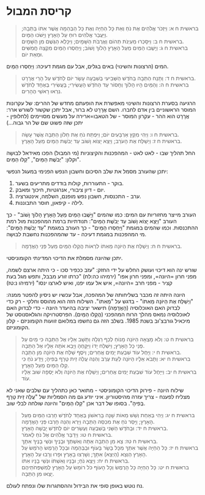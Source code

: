 # קריסת המבול

> בראשית ח א: וַיִּזְכֹּר אֱלֹהִים אֶת נֹחַ וְאֵת כָּל הַחַיָּה וְאֶת כָּל הַבְּהֵמָה אֲשֶׁר אִתּוֹ בַּתֵּבָה; וַיַּעֲבֵר אֱלֹהִים רוּחַ עַל הָאָרֶץ וַיָּשֹׁכּוּ הַמָּיִם.  
> בראשית ח ב: וַיִּסָּכְרוּ מַעְיְנֹת תְּהוֹם וַאֲרֻבֹּת הַשָּׁמָיִם; וַיִּכָּלֵא הַגֶּשֶׁם מִן הַשָּׁמָיִם.  
> בראשית ח ג: וַיָּשֻׁבוּ הַמַּיִם מֵעַל הָאָרֶץ הָלוֹךְ וָשׁוֹב; וַיַּחְסְרוּ הַמַּיִם מִקְצֵה חֲמִשִּׁים וּמְאַת יוֹם.  

המים (הרצונות והשינוי) באים בגלים, אבל עם מגמת דעיכה: וַיַּחְסְרוּ הַמַּיִם.

> בראשית ח ד: וַתָּנַח הַתֵּבָה בַּחֹדֶשׁ הַשְּׁבִיעִי בְּשִׁבְעָה עָשָׂר יוֹם לַחֹדֶשׁ עַל הָרֵי אֲרָרָט.  
> בראשית ח ה: וְהַמַּיִם הָיוּ הָלוֹךְ וְחָסוֹר עַד הַחֹדֶשׁ הָעֲשִׂירִי; בָּעֲשִׂירִי בְּאֶחָד לַחֹדֶשׁ נִרְאוּ רָאשֵׁי הֶהָרִים.  

הרגיעה בסערת הרצונות והשינוי מאפשרת את הופעתם מחדש של ההרים: של עקרונות המוסר הראשוניים בין אדם לחברו.
השם אֲרָרָט לא ברור, אבל יתכן שקשור לשורש ארר: אֲרָרָט הוא ההר - עקרון המוסר - של הטאבו=ארירה על מעשים מסויימים (לחלופין - יתכן שזה פשוט שם של הר גבוה...)

> בראשית ח ו: וַיְהִי מִקֵּץ אַרְבָּעִים יוֹם; וַיִּפְתַּח נֹחַ אֶת חַלּוֹן הַתֵּבָה אֲשֶׁר עָשָׂה.  
> בראשית ח ז: וַיְשַׁלַּח אֶת הָעֹרֵב; וַיֵּצֵא יָצוֹא וָשׁוֹב עַד יְבֹשֶׁת הַמַּיִם מֵעַל הָאָרֶץ.  

החל תהליך שבו - לאט לאט - המהפכנות והקיצוניות (מי המבול) הפכו מאידאל לבּוּשָה וקלון: "יְבֹשֶׁת הַמַּיִם", "קַלּוּ הַמַּיִם".

יתכן שהעורב מסמל את שלב הסיכום וחשבון הנפש הפנימי במעגל הנפשי:

1. בוקר    - התעוררות, קולות בודדים מתריעים בשער.
2. יום    - דיון ציבורי, אנרגטיות, חיכוך ומאבק.
3. ערב    - התכנסות, חשבון נפש מופנם, השלמה, אינטגרציה.
4. לילה    - קיפאון, חוסר התבוננות.

העורב מייצר מחזוריות עם המים: כמו שהמים "וַיָּשֻׁבוּ הַמַּיִם מֵעַל הָאָרֶץ הָלוֹךְ וָשׁוֹב" - כך העורב "וַיֵּצֵא יָצוֹא וָשׁוֹב עַד יְבֹשֶׁת הַמַּיִם": תנודתיות ברמת המהפכנות מול רמת ההתכנסות.
וכמו שהמים במגמת "וַיַּחְסְרוּ הַמַּיִם" - כך העורב במגמת "עַד יְבֹשֶׁת הַמַּיִם": מי המהפכנות במגמת דעיכה - עד שהמהפכנות נחשבת לבּוּשָה.

> בראשית ח ח: וַיְשַׁלַּח אֶת הַיּוֹנָה מֵאִתּוֹ לִרְאוֹת הֲקַלּוּ הַמַּיִם מֵעַל פְּנֵי הָאֲדָמָה.  

יתכן שהיונה מסמלת את הדיכוי המדינתי הקומוניסטי.

<lexical>
שורש ינה הוא דיכוי ועושק החלש על ידי החזק: "עזב ככפיר סכו - כי היתה ארצם לשמה, מפני חרון =היונה=, ומפני חרון אפו" (ירמיהו כה:לח) "כרתו זורע מבבל, ותפש מגל בעת קציר - מפני חרב =היונה=, איש אל עמו יפנו, ואיש לארצו ינסו" (ירמיהו נ:טז)
</lexical>

היונה היתה זה מכבר בשליחותה של המהפכה, אבל עכשיו יש ניסיון להפטר ממנה: "וַיְשַׁלַּח אֶת הַיּוֹנָה מֵאִתּוֹ" - בדגש על "מֵאִתּוֹ". השילוח הזה הוא מהוסס וחלקי - רק כדי לבדוק האם האוכלוסיה (הָאֲדָמָה) תישאר יציבה בהיעדר היונה - כדי לבדוק האם לאוכלוסיה נמאס מהלך הרוח המהפכני (הֲקַלּוּ הַמַּיִם).
הפרסטרויקה והגלאסנוסט של מיכאיל גורבצ'וב בשנת 1985. בשלב הזה גם נחשפו במלואם זוועות הקומוניזם - קלון הקומוניזם.

> בראשית ח ט: וְלֹא מָצְאָה הַיּוֹנָה מָנוֹחַ לְכַף רַגְלָהּ וַתָּשָׁב אֵלָיו אֶל הַתֵּבָה כִּי מַיִם עַל פְּנֵי כָל הָאָרֶץ; וַיִּשְׁלַח יָדוֹ וַיִּקָּחֶהָ וַיָּבֵא אֹתָהּ אֵלָיו אֶל הַתֵּבָה.  
> בראשית ח י: וַיָּחֶל עוֹד שִׁבְעַת יָמִים אֲחֵרִים; וַיֹּסֶף שַׁלַּח אֶת הַיּוֹנָה מִן הַתֵּבָה.  
> בראשית ח יא: וַתָּבֹא אֵלָיו הַיּוֹנָה לְעֵת עֶרֶב וְהִנֵּה עֲלֵה זַיִת טָרָף בְּפִיהָ; וַיֵּדַע נֹחַ כִּי קַלּוּ הַמַּיִם מֵעַל הָאָרֶץ.  
> בראשית ח יב: וַיִּיָּחֶל עוֹד שִׁבְעַת יָמִים אֲחֵרִים; וַיְשַׁלַּח אֶת הַיּוֹנָה וְלֹא יָסְפָה שׁוּב אֵלָיו עוֹד.  

שילוח היונה - פירוק הדיכוי הקומוניסטי - מתואר כאן כתהליך עם שלבים שאני לא מצליח לפענח - צריך עזרה מהיסטוריון. איני יודע גם מה הסמליות של "עֲלֵה זַיִת טָרָף בְּפִיהָ".
בסופו של דבר אכן "קַלּוּ הַמַּיִם" והיונה שולחה לבלי שוב.

> בראשית ח יג: וַיְהִי בְּאַחַת וְשֵׁשׁ מֵאוֹת שָׁנָה בָּרִאשׁוֹן בְּאֶחָד לַחֹדֶשׁ חָרְבוּ הַמַּיִם מֵעַל הָאָרֶץ; וַיָּסַר נֹחַ אֶת מִכְסֵה הַתֵּבָה וַיַּרְא וְהִנֵּה חָרְבוּ פְּנֵי הָאֲדָמָה.  
> בראשית ח יד: וּבַחֹדֶשׁ הַשֵּׁנִי בְּשִׁבְעָה וְעֶשְׂרִים יוֹם לַחֹדֶשׁ יָבְשָׁה הָאָרֶץ.  
> בראשית ח טו: וַיְדַבֵּר אֱלֹהִים אֶל נֹחַ לֵאמֹר.  
> בראשית ח טז: צֵא מִן הַתֵּבָה אַתָּה וְאִשְׁתְּךָ וּבָנֶיךָ וּנְשֵׁי בָנֶיךָ אִתָּךְ.  
> בראשית ח יז: כָּל הַחַיָּה אֲשֶׁר אִתְּךָ מִכָּל בָּשָׂר בָּעוֹף וּבַבְּהֵמָה וּבְכָל הָרֶמֶשׂ הָרֹמֵשׂ עַל הָאָרֶץ הַוְצֵא (הַיְצֵא) אִתָּךְ; וְשָׁרְצוּ בָאָרֶץ וּפָרוּ וְרָבוּ עַל הָאָרֶץ.  
> בראשית ח יח: וַיֵּצֵא נֹחַ; וּבָנָיו וְאִשְׁתּוֹ וּנְשֵׁי בָנָיו אִתּוֹ.  
> בראשית ח יט: כָּל הַחַיָּה כָּל הָרֶמֶשׂ וְכָל הָעוֹף כֹּל רוֹמֵשׂ עַל הָאָרֶץ לְמִשְׁפְּחֹתֵיהֶם יָצְאוּ מִן הַתֵּבָה.  

נח נוטש באופן סופי את הבידול וההסתגרות שלו ונפתח לעולם.
